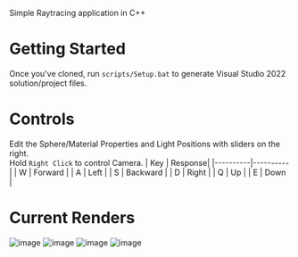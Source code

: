 Simple Raytracing application in C++

# Getting Started
Once you've cloned, run `scripts/Setup.bat` to generate Visual Studio 2022 solution/project files.

# Controls
Edit the Sphere/Material Properties and Light Positions with sliders on the right. <br>
Hold `Right Click` to control Camera.
| Key | Response|
|----------|----------|
| W   | Forward |
| A   | Left |
| S   | Backward |
| D   | Right  |
| Q   | Up |
| E   | Down |

# Current Renders
![image](https://github.com/LuisMInfante/SimpleRaytracer/assets/113048160/4db889b8-af37-4365-8b04-0f1c0c578d72)
![image](https://github.com/LuisMInfante/SimpleRaytracer/assets/113048160/00add0f4-7eed-40c1-bbc2-949f3e533e9e)
![image](https://github.com/LuisMInfante/SimpleRaytracer/assets/113048160/dce4b6ee-f9b6-465e-be7d-39470e4a1197)
![image](https://github.com/LuisMInfante/SimpleRaytracer/assets/113048160/95f813bd-074f-46e9-9c2c-10de2e81d6d7)
